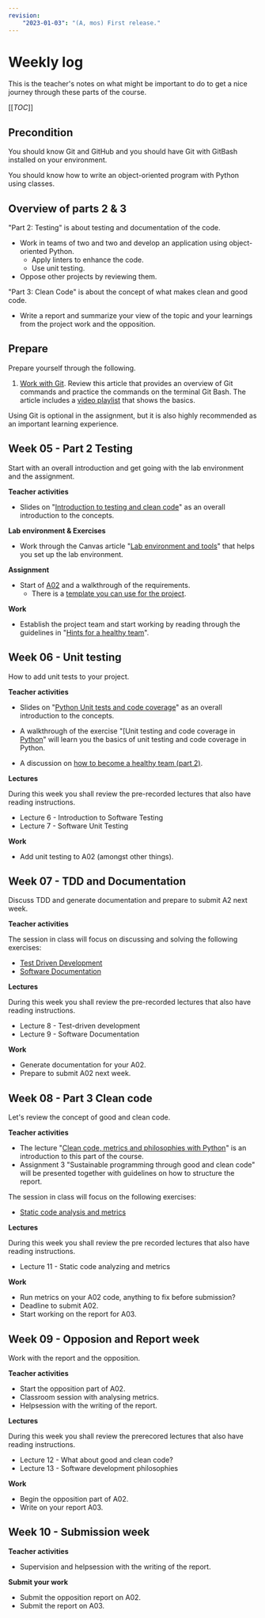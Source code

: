 ```yaml
---
revision:
    "2023-01-03": "(A, mos) First release."
---
```

Weekly log
=====================

This is the teacher's notes on what might be important to do to get a nice journey through these parts of the course.

[[_TOC_]]

<!--
TODO

* Slide on clean code for part 3 summary
    * Check if sonarcloud is an option to work with
    https://sonarcloud.io/project/overview?id=mosbth_python-template
* oopython is not included as slides nor exercise?
* Add video on Python OO, coding a dice/card game? 
    * https://www.youtube.com/playlist?list=PLEtyhUSKTK3hOCnMrPKGOu3_VjUAkhsgG

* Work through all exercises and improve them.
* Also make them go hand in hand with the python template.
* Is Sonarcloud a way to go?
* Wrap it all up by adding a devops flow?
* Improve the metrics part och show example on how to compare code by metrics

FIX

* cohesion not working with flake8

IMPROVE

*
-->

Precondition
---------------------

You should know Git and GitHub and you should have Git with GitBash installed on your environment.

You should know how to write an object-oriented program with Python using classes.



Overview of parts 2 & 3
---------------------

"Part 2: Testing" is about testing and documentation of the code.

* Work in teams of two and two and develop an application using object-oriented Python.
    * Apply linters to enhance the code.
    * Use unit testing.
* Oppose other projects by reviewing them.

"Part 3: Clean Code" is about the concept of what makes clean and good code.

* Write a report and summarize your view of the topic and your learnings from the project work and the opposition.



Prepare
---------------------

Prepare yourself through the following.

1. [Work with Git](https://gitlab.com/mikael-roos/oopython/-/blob/main/public/doc/work-with-git.md). Review this article that provides an overview of Git commands and practice the commands on the terminal Git Bash. The article includes a [video playlist](https://www.youtube.com/playlist?list=PLEtyhUSKTK3iTFcdLANJq0TkKo246XAlv) that shows the basics.

Using Git is optional in the assignment, but it is also highly recommended as an important learning experience.



Week 05 - Part 2 Testing
---------------------

Start with an overall introduction and get going with the lab environment and the assignment.

**Teacher activities**

* Slides on "[Introduction to testing and clean code](https://gitlab.com/mikael-roos/oopython/-/blob/main/public/lecture/intro-testing-clean-code/README.md)" as an overall introduction to the concepts.

<!--
*_About _object-oriented_ programming with_ Python. Hmmm, is this already fixed? Perhaps an OO example using slides?_
-->

**Lab environment & Exercises**

* Work through the Canvas article "[Lab environment and tools](https://hkr.instructure.com/courses/5722/pages/lab-environment-and-tools?module_item_id=290310)" that helps you set up the lab environment.

<!-- 

* Add small exercise on how to create class in Python and use it.
    * Without the need of a development environment, only build in modules
    * Perhaps Calculator (use in unittests)
    * Dice & Graphical dice
        * Dice game?
    * How to create the Guessing game?

* Using Canvas article instead of these 

    * Ensure that you have [all tools in your lab environment](https://gitlab.com/mikael-roos/oopython/-/blob/main/public/doc/lab-environment.md).
    * Learn how to "[Work in a Python virtual environment](https://gitlab.com/mikael-roos/oopython/-/blob/main/public/doc/python-venv.md)".
    * When you have installed all parts of the development environment, then you can try all tools out in the article/exercise "[Work with an example Python development repo](https://gitlab.com/mikael-roos/oopython/-/blob/main/public/doc/work-with-a-example-python-development-repo.md)".
-->

**Assignment**

* Start of [A02](A2.md) and a walkthrough of the requirements.
    * There is a [template you can use for the project](https://gitlab.com/mikael-roos/python-template).

**Work**

* Establish the project team and start working by reading through the guidelines in "[Hints for a healthy team](../../public/doc/hints-for-a-healthy-team.md)".



Week 06 - Unit testing
---------------------

How to add unit tests to your project.

**Teacher activities**

* Slides on "[Python Unit tests and code coverage](https://gitlab.com/mikael-roos/oopython/-/blob/main/public/lecture/unittesting-in-python/README.md)" as an overall introduction to the concepts.

* A walkthrough of the exercise "[Unit testing and code coverage in [Python](https://gitlab.com/mikael-roos/oopython/-/blob/main/public/doc/unit-testing-and-code-coverage-in-python.md)" will learn you the basics of unit testing and code coverage in Python.

* A discussion on [how to become a healthy team (part 2)](../../public/doc/hints-for-a-healthy-team-part-2.md).

<!--
IMPROVE

* Work with unittests on the previous classes, create exercise and video.
    * Calculator
    * Dice, DiceGraphic, DiceGame
    * GuessingGame
* Make slides based on above
* Improve slides once more, to many slides...

-->

**Lectures**

During this week you shall review the pre-recorded lectures that also have reading instructions.

* Lecture 6 - Introduction to Software Testing
* Lecture 7 - Software Unit Testing

**Work**

* Add unit testing to A02 (amongst other things).



Week 07 - TDD and Documentation
---------------------

Discuss TDD and generate documentation and prepare to submit A2 next week.

**Teacher activities**

The session in class will focus on discussing and solving the following exercises:

* [Test Driven Development](../../public/doc/test-driven-development.md)
* [Software Documentation](../../public/doc/generate-python-documentation.md)

**Lectures**

During this week you shall review the pre-recorded lectures that also have reading instructions.

* Lecture 8 - Test-driven development
* Lecture 9 - Software Documentation

**Work**

* Generate documentation for your A02.
* Prepare to submit A02 next week.



Week 08 - Part 3 Clean code
---------------------

Let's review the concept of good and clean code.

**Teacher activities**

* The lecture "[Clean code, metrics and philosophies with Python](../../public/lecture/clean-code-metrics/README.md)" is an introduction to this part of the course.
* Assignment 3 "Sustainable programming through good and clean code" will be presented together with guidelines on how to structure the report.

The session in class will focus on the following exercises:

* [Static code analysis and metrics](../../public/doc/static-code-analysis-and-metrics.md)

**Lectures**

During this week you shall review the pre recorded lectures that also have reading instructions.

* Lecture 11 - Static code analyzing and metrics

**Work**

* Run metrics on your A02 code, anything to fix before submission?
* Deadline to submit A02.
* Start working on the report for A03.



Week 09 - Opposion and Report week
---------------------

Work with the report and the opposition.

**Teacher activities**

* Start the opposition part of A02.
* Classroom session with analysing metrics.
* Helpsession with the writing of the report.

<!--
1. Start with the opposition, how it shall work
1. Talk about the opposition report
---
1. Show the updated report template
    * https://docs.google.com/document/d/1oP6-lM7wNdevtKZ4a0DfNJfgOTJJobEYFkXDbKlNu2E/edit?usp=sharing
1. Talk about vital learnings during the project
    1. Hint on title & research questions on the report
---
1. Quickly review the slides for metrics?
1. Quickly review the exercise for metrics
1. Talk on how to make a metrics part of the report

-->

**Lectures**

During this week you shall review the prerecored lectures that also have reading instructions.

* Lecture 12 - What about good and clean code?
* Lecture 13 - Software development philosophies

**Work**

* Begin the opposition part of A02.
* Write on your report A03.



Week 10 - Submission week
---------------------

**Teacher activities**

* Supervision and helpsession with the writing of the report.

**Submit your work**

* Submit the opposition report on A02.
* Submit the report on A03.
